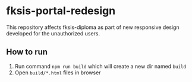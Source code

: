# fksis-portal-redesign
This repository affects fksis-diploma as part of new responsive design developed for the unauthorized users.

## How to run
1. Run command `npm run build` which will create a new dir named `build`
2. Open `build/*.html` files in browser 